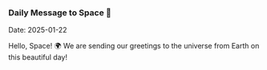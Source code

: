 ### Daily Message to Space 🌌
Date: 2025-01-22

Hello, Space! 🌍 We are sending our greetings to the universe from Earth on this beautiful day!
